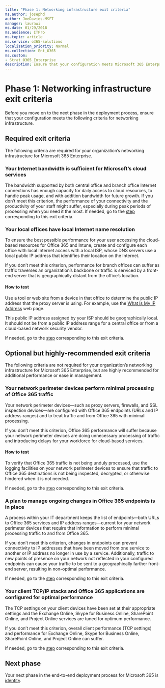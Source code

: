 ```yaml
---
title: "Phase 1: Networking infrastructure exit criteria"
ms.author: josephd
author: JoeDavies-MSFT
manager: laurawi
ms.date: 01/29/2018
ms.audience: ITPro
ms.topic: article
ms.service: o365-solutions
localization_priority: Normal
ms.collection: Ent_O365
ms.custom:
- Strat_O365_Enterprise
description: Ensure that your configuration meets Microsoft 365 Enterprise criteria for networking infrastructure.
---
```


# Phase 1: Networking infrastructure exit criteria

Before you move on to the next phase in the deployment process, ensure that your configuration meets the following criteria for networking infrastructure.

## Required exit criteria

The following criteria are required for your organization’s networking infrastructure for Microsoft 365 Enterprise.

<a name="crit-networking-step1"></a>

### Your Internet bandwidth is sufficient for Microsoft’s cloud services

The bandwidth supported by both central office and branch office Internet connections has enough capacity for daily access to cloud resources, to handle peak usage, and with addition bandwidth for future growth.
If you don’t meet this criterion, the performance of your connectivity and the productivity of your staff might suffer, especially during peak periods of processing when you need it the most.
If needed, go to the [step](networking-provide-bandwidth-cloud-services.md) corresponding to this exit criteria.

<a name="crit-networking-step2"></a>

### Your local offices have local Internet name resolution

To ensure the best possible performance for your user accessing the cloud-based resources for Office 365 and Intune, create and configure each office with local Internet access with a local ISP, whose DNS servers use a local public IP address that identifies their location on the Internet.

If you don’t meet this criterion, performance for branch offices can suffer as traffic traverses an organization’s backbone or traffic is serviced by a front-end server that is geographically distant from the office’s location.

#### How to test
Use a tool or web site from a device in that office to determine the public IP address that the proxy server is using. For example, use the [What Is My IP Address](https://www.whatismypublicip.com/) web page.

This public IP address assigned by your ISP should be geographically local. It should not be from a public IP address range for a central office or from a cloud-based network security vendor.

If needed, go to the [step](networking-dns-resolution-same-location.md) corresponding to this exit criteria.

## Optional but highly-recommended exit criteria

The following criteria are not required for your organization’s networking infrastructure for Microsoft 365 Enterprise, but are highly recommended for additional performance or ease in management.

<a name="crit-networking-step3"></a>

### Your network perimeter devices perform minimal processing of Office 365 traffic

Your network perimeter devices—such as proxy servers, firewalls, and SSL inspection devices—are configured with Office 365 endpoints (URLs and IP address ranges) and to treat traffic and from Office 365 with minimal processing.

If you don’t meet this criterion, Office 365 performance will suffer because your network perimeter devices are doing unnecessary processing of traffic and introducing delays for your workforce for cloud-based services.

#### How to test

To verify that Office 365 traffic is not being unduly processed, use the logging facilities on your network perimeter devices to ensure that traffic to Office 365 destinations is not being inspected, decrypted, or otherwise hindered when it is not needed.

If needed, go to the [step](networking-configure-proxies-firewalls.md) corresponding to this exit criteria.

<a name="crit-networking-step4"></a>

### A plan to manage ongoing changes in Office 365 endpoints is in place

A process within your IT department keeps the list of endpoints—both URLs to Office 365 services and IP address ranges—current for your network perimeter devices that require that information to perform minimal processing traffic to and from Office 365.

If you don’t meet this criterion, changes in endpoints can prevent connectivity to IP addresses that have been moved from one service to another or IP address no longer in use by a service. Additionally, traffic to new points of presence on your network not reflected in your configured endpoints can cause your traffic to be sent to a geographically farther front-end server, resulting in non-optimal performance.

If needed, go to the [step](networking-implement-endpoint-change-mgmt.md) corresponding to this exit criteria.

<a name="crit-networking-step5"></a>

### Your client TCP/IP stacks and Office 365 applications are configured for optimal performance

The TCP settings on your client devices have been set at their appropriate settings and the Exchange Online, Skype for Business Online, SharePoint Online, and Project Online services are tuned for optimum performance.

If you don’t meet this criterion, overall client performance (TCP settings) and performance for Exchange Online, Skype for Business Online, SharePoint Online, and Project Online can suffer.

If needed, go to the [step](networking-optimize-tcp-performance.md) corresponding to this exit criteria.

## Next phase
Your next phase in the end-to-end deployment process for Microsoft 365 is [identity](identity-infrastructure.md).

